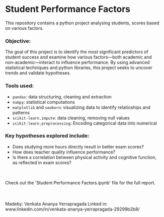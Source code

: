 # Student Performance Factors
This repository contains a python project analysing students, scores based on various factors.

### Objective:
The goal of this project is to identify the most significant predictors of student success and examine how various factors—both academic and non-academic—interact to influence performance.
By using advanced statistical techniques and python libraries, this project seeks to uncover trends and validate hypotheses.

### Tools used:
- <code>pandas</code>: data structuring, cleaning and extraction
- <code>numpy</code>: statistical computations
- <code>matplotlib</code> and <code>seaborn</code>: visualizing data to identify relatioships and patterns
- <code>scikit-learn.impute</code>: data cleaning, removing null values
- <code>scikit-learn.preprocessing</code>: Encoding categorical data into numerical

### Key hypotheses explored include:

- Does studying more hours directly result in better exam scores?
- How does teacher quality influence performance?
- Is there a correlation between physical activity and cognitive function, as reflected in exam scores?

<br>
<br>
Check out the 'Student Performance Factors.ipynb' file for the full report.
<br>
<br>
<br>
<br>
Madeby:
Venkata Ananya Yerrapragada
Linked in: www.linkedin.com/in/venkata-ananya-yerrapragada-29299b2b8/
